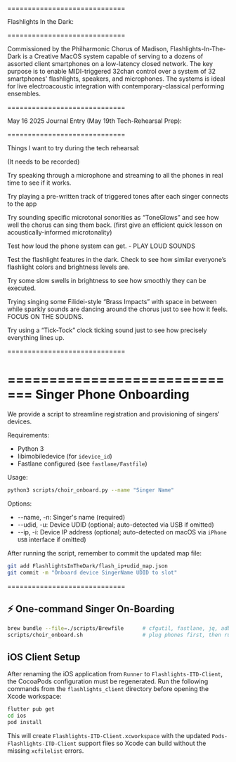 =============================

Flashlights In the Dark:

=============================

Commissioned by the Philharmonic Chorus of Madison, Flashlights-In-The-Dark is a Creative MacOS system capable of serving to a dozens of assorted client smartphones on a low-latency closed network. The key purpose is to enable MIDI-triggered 32chan control over a system of 32 smartphones' flashlights, speakers, and microphones. The systems is ideal for live electroacoustic integration with contemporary-classical performing ensembles. 

=============================

May 16 2025 Journal Entry (May 19th Tech-Rehearsal Prep):

=============================

Things I want to try during the tech rehearsal:

(It needs to be recorded)

Try speaking through a microphone and streaming to all the phones in real time to see if it works. 

Try playing a pre-written track of triggered tones after each singer connects to the app

Try sounding specific microtonal sonorities as “ToneGlows” and see how well the chorus can sing them back. (first give an efficient quick lesson on acoustically-informed microtonality)

Test how loud the phone system can get. - PLAY LOUD SOUNDS

Test the flashlight features in the dark. Check to see how similar everyone’s flashlight colors and brightness levels are. 

Try some slow swells in brightness to see how smoothly they can be executed. 

Trying singing some Filidei-style “Brass Impacts” with space in between while sparkly sounds are dancing around the chorus just to see how it feels. FOCUS ON THE SOUDNS.

Try using a “Tick-Tock” clock ticking sound just to see how precisely everything lines up. 

=============================


=============================
Singer Phone Onboarding
=============================

We provide a script to streamline registration and provisioning of singers' devices.

Requirements:
- Python 3
- libimobiledevice (for `idevice_id`)
- Fastlane configured (see `fastlane/Fastfile`)

Usage:
```bash
python3 scripts/choir_onboard.py --name "Singer Name"
```

Options:
- --name, -n: Singer's name (required)
- --udid, -u: Device UDID (optional; auto-detected via USB if omitted)
- --ip, -i: Device IP address (optional; auto-detected on macOS via `iPhone USB` interface if omitted)

After running the script, remember to commit the updated map file:
```bash
git add FlashlightsInTheDark/flash_ip+udid_map.json
git commit -m "Onboard device SingerName UDID to slot"
```

=============================








## ⚡ One-command Singer On-Boarding
```bash
brew bundle --file=./scripts/Brewfile      # cfgutil, fastlane, jq, adb
scripts/choir_onboard.sh                   # plug phones first, then run
```

## iOS Client Setup
After renaming the iOS application from `Runner` to `Flashlights-ITD-Client`,
the CocoaPods configuration must be regenerated. Run the following commands
from the `flashlights_client` directory before opening the Xcode workspace:

```bash
flutter pub get
cd ios
pod install
```

This will create `Flashlights-ITD-Client.xcworkspace` with the updated
`Pods-Flashlights-ITD-Client` support files so Xcode can build without the
missing `xcfilelist` errors.
